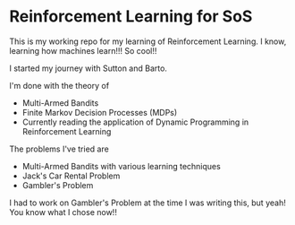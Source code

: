 # Reinforcement Learning for SoS

This is my working repo for my learning of Reinforcement Learning. I know, learning how machines learn!!! So cool!!

I started my journey with Sutton and Barto.

I'm done with the theory of 
- Multi-Armed Bandits
- Finite Markov Decision Processes (MDPs)
- Currently reading the application of Dynamic Programming in Reinforcement Learning

The problems I've tried are
- Multi-Armed Bandits with various learning techniques
- Jack's Car Rental Problem
- Gambler's Problem

I had to work on Gambler's Problem at the time I was writing this, but yeah! You know what I chose now!!
